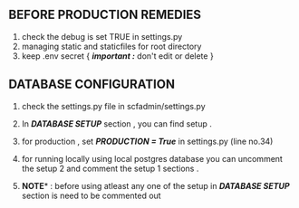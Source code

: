 ## BEFORE PRODUCTION REMEDIES

1. check the debug is set TRUE in settings.py
2. managing static and staticfiles for root directory
3. keep .env secret { ***important :*** don't edit or delete }


## DATABASE CONFIGURATION

1. check the settings.py file in scfadmin/settings.py
2. In  ***DATABASE SETUP***  section , you can find setup .
3. for production , set ***PRODUCTION = True*** in settings.py (line no.34)
4. for running locally using local postgres database you can uncomment the setup 2 and comment the setup 1 sections . 

5. **NOTE*** : before using atleast any one of the setup in ***DATABASE SETUP*** section is need to be commented out